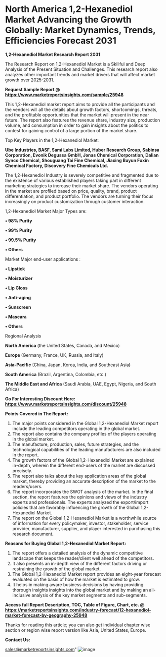 # North America 1,2-Hexanediol Market Advancing the Growth Globally: Market Dynamics, Trends, Efficiencies Forecast 2031

<strong>1,2-Hexanediol Market Research Report 2031</strong>

The Research Report on 1,2-Hexanediol Market is a Skillful and Deep Analysis of the Present Situation and Challenges. This research report also analyzes other important trends and market drivers that will affect market growth over 2025-2031.

<strong>Request Sample Report @ <a href=https://www.marketreportsinsights.com/sample/25948>https://www.marketreportsinsights.com/sample/25948</a></strong>

This 1,2-Hexanediol market report aims to provide all the participants and the vendors will all the details about growth factors, shortcomings, threats, and the profitable opportunities that the market will present in the near future. The report also features the revenue share, industry size, production volume, and consumption in order to gain insights about the politics to contest for gaining control of a large portion of the market share.

Top Key Players in the 1,2-Hexanediol Market:

<strong>Ube Industries, BASF, Sami Labs Limited, Huber Research Group, Sabinsa Corporation, Evonik Degussa GmbH, Jonas Chemical Corporation, Dalian Synco Chemical, Shouguang Tai Fine Chemical, Jiaxing Buyun Fuxin Chemical Factory, Discovery Fine Chemicals Ltd.</strong>

The 1,2-Hexanediol Industry is severely competitive and fragmented due to the existence of various established players taking part in different marketing strategies to increase their market share. The vendors operating in the market are profiled based on price, quality, brand, product differentiation, and product portfolio. The vendors are turning their focus increasingly on product customization through customer interaction.

1,2-Hexanediol Market Major Types are:

<strong>• 98% Purity

• 99% Purity

• 99.5% Purity

• Others</strong>

Market Major end-user applications :

<strong>• Lipstick

• Moisturizer

• Lip Gloss

• Anti-aging

• Sunscreen

• Mascara

• Others</strong>

Regional Analysis

</u><strong><b>North America</b></strong> (the United States, Canada, and Mexico)

<strong><b>Europe </b></strong>(Germany, France, UK, Russia, and Italy)

<strong><b>Asia-Pacific</b></strong> (China, Japan, Korea, India, and Southeast Asia)

<strong><b>South America</b></strong> (Brazil, Argentina, Colombia, etc.)

<strong><b>The Middle East and Africa</b></strong> (Saudi Arabia, UAE, Egypt, Nigeria, and South Africa)

<strong>Go For Interesting Discount Here: <a href=https://www.marketreportsinsights.com/discount/25948>https://www.marketreportsinsights.com/discount/25948</a></strong>

<strong>Points Covered in The Report:</strong>
<ol>
  <li>The major points considered in the Global 1,2-Hexanediol Market report include the leading competitors operating in the global market.</li>
  <li>The report also contains the company profiles of the players operating in the global market.</li>
  <li>The manufacture, production, sales, future strategies, and the technological capabilities of the leading manufacturers are also included in the report.</li>
  <li>The growth factors of the Global 1,2-Hexanediol Market are explained in-depth, wherein the different end-users of the market are discussed precisely.</li>
  <li>The report also talks about the key application areas of the global market, thereby providing an accurate description of the market to the readers/users.</li>
  <li>The report incorporates the SWOT analysis of the market. In the final section, the report features the opinions and views of the industry experts and professionals. The experts analyzed the export/import policies that are favorably influencing the growth of the Global 1,2-Hexanediol Market.</li>
  <li>The report on the Global 1,2-Hexanediol Market is a worthwhile source of information for every policymaker, investor, stakeholder, service provider, manufacturer, supplier, and player interested in purchasing this research document.</li>
</ol>
<strong>Reasons for Buying Global 1,2-Hexanediol Market Report:</strong>

<ol>
  <li>The report offers a detailed analysis of the dynamic competitive landscape that keeps the reader/client well ahead of the competitors.</li>
  <li>It also presents an in-depth view of the different factors driving or restraining the growth of the global market.</li>
  <li>The Global 1,2-Hexanediol Market report provides an eight-year forecast evaluated on the basis of how the market is estimated to grow.</li>
  <li>It helps in making aware business decisions by having providing thorough insights insights into the global market and by making an all-inclusive analysis of the key market segments and sub-segments.</li>
</ol>
<strong>Access full Report Description, TOC, Table of Figure, Chart, etc. @ <a href=https://marketreportsinsights.com/industry-forecast/12-hexanediol-market-forecast-by-geography-25948>https://marketreportsinsights.com/industry-forecast/12-hexanediol-market-forecast-by-geography-25948</a></strong>


Thanks for reading this article; you can also get individual chapter wise section or region wise report version like Asia, United States, Europe.

<strong>Contact Us:</strong>

sales@marketreportsinsights.com"
![image](https://github.com/user-attachments/assets/ed4c75f1-8a60-415b-bfb2-2983ee1d3cad)

